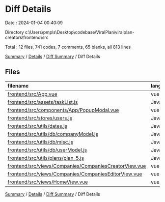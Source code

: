 # Diff Details

Date : 2024-01-04 00:40:09

Directory c:\\Users\\pmpls\\Desktop\\codebase\\ViralPlan\\viralplan-creators\\frontend\\src

Total : 12 files,  741 codes, 7 comments, 65 blanks, all 813 lines

[Summary](results.md) / [Details](details.md) / [Diff Summary](diff.md) / Diff Details

## Files
| filename | language | code | comment | blank | total |
| :--- | :--- | ---: | ---: | ---: | ---: |
| [frontend/src/App.vue](/frontend/src/App.vue) | vue | 4 | 0 | 1 | 5 |
| [frontend/src/assets/taskList.js](/frontend/src/assets/taskList.js) | JavaScript | 542 | 4 | 53 | 599 |
| [frontend/src/components/App/PopupModal.vue](/frontend/src/components/App/PopupModal.vue) | vue | 61 | 0 | 3 | 64 |
| [frontend/src/stores/users.js](/frontend/src/stores/users.js) | JavaScript | -1 | 0 | 0 | -1 |
| [frontend/src/utils/dates.js](/frontend/src/utils/dates.js) | JavaScript | 41 | 3 | 11 | 55 |
| [frontend/src/utils/db/companyModel.js](/frontend/src/utils/db/companyModel.js) | JavaScript | 29 | 0 | 1 | 30 |
| [frontend/src/utils/db/misc.js](/frontend/src/utils/db/misc.js) | JavaScript | -12 | 0 | -6 | -18 |
| [frontend/src/utils/db/userModel.js](/frontend/src/utils/db/userModel.js) | JavaScript | 20 | 0 | 2 | 22 |
| [frontend/src/utils/plans/plan_5.js](/frontend/src/utils/plans/plan_5.js) | JavaScript | 1 | 0 | 1 | 2 |
| [frontend/src/views/Companies/CompaniesCreatorView.vue](/frontend/src/views/Companies/CompaniesCreatorView.vue) | vue | 2 | 0 | -3 | -1 |
| [frontend/src/views/Companies/CompaniesEditorView.vue](/frontend/src/views/Companies/CompaniesEditorView.vue) | vue | 2 | 0 | 0 | 2 |
| [frontend/src/views/HomeView.vue](/frontend/src/views/HomeView.vue) | vue | 52 | 0 | 2 | 54 |

[Summary](results.md) / [Details](details.md) / [Diff Summary](diff.md) / Diff Details